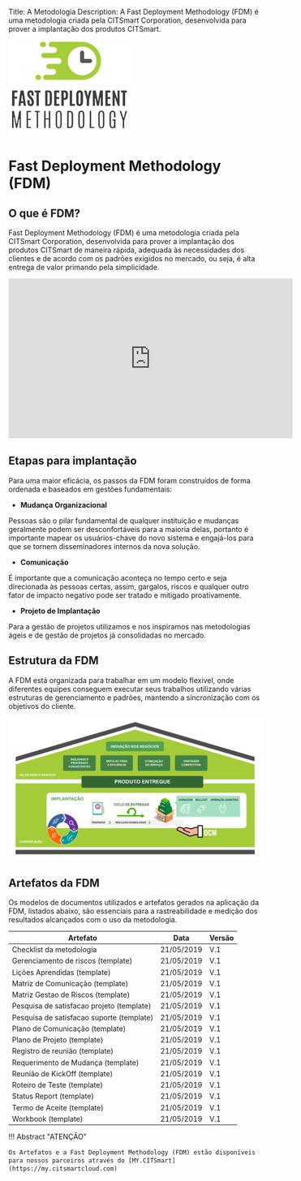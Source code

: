 Title: A Metodologia
Description: A Fast Deployment Methodology (FDM) é uma metodologia criada pela CITSmart Corporation, desenvolvida para prover a implantação dos produtos CITSmart.

![FDM](img/fmd_icone_t.png)

Fast Deployment Methodology (FDM)
==================================

O que é FDM?
------------

Fast Deployment Methodology (FDM) é uma metodologia criada pela CITSmart
Corporation, desenvolvida para prover a implantação dos produtos CITSmart de
maneira rápida, adequada às necessidades dos clientes e de acordo com os padrões
exigidos no mercado, ou seja, é alta entrega de valor primando pela
simplicidade.

<iframe width="560" height="315" src="https://www.youtube.com/embed/zqwmgREaT2Q" frameborder="0" allow="accelerometer; autoplay; encrypted-media; gyroscope; picture-in-picture" allowfullscreen></iframe> 

Etapas para implantação 
------------------------

Para uma maior eficácia, os passos da FDM foram construídos de forma ordenada e
baseados em gestões fundamentais:

-   **Mudança Organizacional**

Pessoas são o pilar fundamental de qualquer instituição e mudanças geralmente
podem ser desconfortáveis para a maioria delas, portanto é importante mapear os
usuários-chave do novo sistema e engajá-los para que se tornem disseminadores
internos da nova solução.

-   **Comunicação**

É importante que a comunicação aconteça no tempo certo e seja direcionada às
pessoas certas, assim, gargalos, riscos e qualquer outro fator de impacto
negativo pode ser tratado e mitigado proativamente.

-   **Projeto de Implantação**

Para a gestão de projetos utilizamos e nos inspiramos nas metodologias ágeis e
de gestão de projetos já consolidadas no mercado.

Estrutura da FDM
----------------

A FDM está organizada para trabalhar em um modelo flexível, onde diferentes
equipes conseguem executar seus trabalhos utilizando várias estruturas de
gerenciamento e padrões, mantendo a sincronização com os objetivos do cliente.

![Estrutura](img/pt-fdm-fig-03@2x.png)

Artefatos da FDM
----------------

Os modelos de documentos utilizados e artefatos gerados na aplicação da FDM,
listados abaixo, são essenciais para a rastreabilidade e medição dos resultados
alcançados com o uso da metodologia.

| Artefato                                  | Data       | Versão |
|-------------------------------------------|------------|--------|
| Checklist da metodologia                  | 21/05/2019 | V.1    |
| Gerenciamento de riscos (template)        | 21/05/2019 | V.1    |
| Lições Aprendidas (template)              | 21/05/2019 | V.1    |
| Matriz de Comunicação (template)          | 21/05/2019 | V.1    |
| Matriz Gestao de Riscos (template)        | 21/05/2019 | V.1    |
| Pesquisa de satisfacao projeto (template) | 21/05/2019 | V.1    |
| Pesquisa de satisfacao suporte (template) | 21/05/2019 | V.1    |
| Plano de Comunicação (template)           | 21/05/2019 | V.1    |
| Plano de Projeto (template)               | 21/05/2019 | V.1    |
| Registro de reunião (template)            | 21/05/2019 | V.1    |
| Requerimento de Mudança (template)        | 21/05/2019 | V.1    |
| Reunião de KickOff (template)             | 21/05/2019 | V.1    |
| Roteiro de Teste (template)               | 21/05/2019 | V.1    |
| Status Report (template)                  | 21/05/2019 | V.1    |
| Termo de Aceite (template)                | 21/05/2019 | V.1    |
| Workbook (template)                       | 21/05/2019 | V.1    |

!!! Abstract "ATENÇÃO"

    Os Artefatos e a Fast Deployment Methodology (FDM) estão disponíveis para nossos parceiros através do [MY.CITSmart](https://my.citsmartcloud.com)


